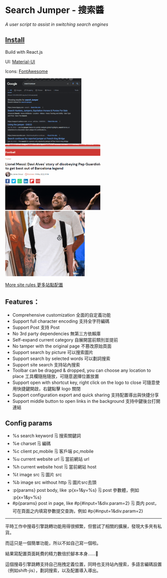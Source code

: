 # Search Jumper - 搜索醬 
*A user script to assist in switching search engines*

## [Install](https://greasyfork.org/scripts/445274-searchjumper)

Build with React.js

UI: [Material-UI](https://mui.com/)

Icons: [FontAwesome](https://fontawesome.com/)

<img src='demo1.gif' height='210px'><img src='demo3.gif' height='210px'><img src='demo2.gif' height='210px'>

[More site rules 更多站點配置](https://github.com/hoothin/SearchJumper/issues?q=label%3A%22Site+Rules%22)

## Features：
+ Comprehensive customization 全面的自定義功能
+ Support full character encoding 支持全字符編碼
+ Support Post 支持 Post
+ No 3rd party dependencies 無第三方依賴庫
+ Self-expand current category 自展開當前類別並提前
+ No tamper with the original page 不篡改原始頁面
+ Support search by picture 可以搜索圖片
+ Support search by selected words 可以劃詞搜索
+ Support site search 支持站內搜索
+ Toolbar can be dragged & dropped, you can choose any location to place 工具欄隨拖隨放，可隨意選擇位置放置
+ Support open with shortcut key, right click on the logo to close 可隨意使用快捷鍵開啟，右鍵點擊 logo 關閉
+ Support configuration export and quick sharing 支持配置導出與快捷分享
+ Support middle button to open links in the background 支持中鍵後台打開連結

## Config params
* %s search keyword 🗒️ 搜索關鍵詞
* %e charset 🗒️ 編碼
* %c client pc,mobile 🗒️ 客戶端 pc,mobile
* %u current website url 🗒️ 當前網站 url
* %h current website host 🗒️ 當前網站 host
* %t image src 🗒️ 圖片 src
* %b image src without http 🗒️ 圖片src去頭
* :p{params} post body, like :p{x=1&y=%s} 🗒️ post 參數體，例如 :p{x=1&y=%s}
* #p{params} post in page, like #p{#input=1&div.param=2} 🗒️ 頁内 post，可在頁面之内填寫參數提交查詢，例如 #p{#input=1&div.param=2}

---

平時工作中搜尋引擎跳轉功能用得很頻繁，但嘗試了相關的擴展，發現大多夾有私貨。

而這只是一個簡單功能，所以不如自己寫一個啦。

結果寫配置頁面耗費的精力數倍於腳本本身……🤦‍

這個搜尋引擎跳轉支持自己拖拽定義位置，同時也支持站內搜索，多語言編碼設置（例如shift-jis），劃詞搜索，以及配置導入導出。


